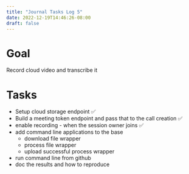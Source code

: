 ```yaml
---
title: "Journal Tasks Log 5"
date: 2022-12-19T14:46:26-08:00
draft: false
---
```



# Goal 

Record cloud video and transcribe it


# Tasks 

* Setup cloud storage endpoint ✅
* Build a meeting token endpoint and pass that to the call creation ✅
* enable recording - when the session owner joins ✅
* add command line applications to the base
  * download file wrapper
  * process file wrapper
  * upload successful process wrapper
* run command line from github
* doc the results and how to reproduce


